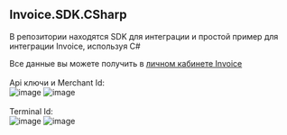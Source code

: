 ## Invoice.SDK.CSharp
В репозитории находятся SDK для интеграции и простой пример для интеграции Invoice, используя C#

Все данные вы можете получить в [личном кабинете Invoice](https://lk.invoice.su/)<br>
<br>Api ключи и Merchant Id:<br>
![image](https://user-images.githubusercontent.com/91345275/196218699-a8f8c00e-7f28-451e-9750-cfa1f43f15d8.png)
![image](https://user-images.githubusercontent.com/91345275/196218722-9c6bb0ae-6e65-4bc4-89b2-d7cb22866865.png)<br>
<br>Terminal Id:<br>
![image](https://user-images.githubusercontent.com/91345275/196218998-b17ea8f1-3a59-434b-a854-4e8cd3392824.png)
![image](https://user-images.githubusercontent.com/91345275/196219014-45793474-6dfa-41e3-945d-fc669c916aca.png)<br>
